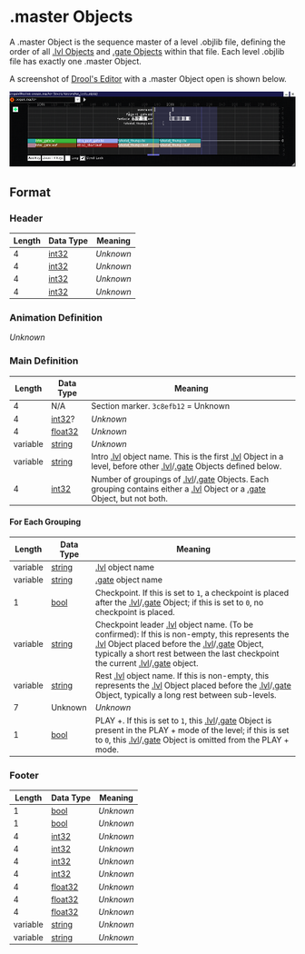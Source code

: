 # .master Objects
A .master Object is the sequence master of a level .objlib file, defining the order of all [.lvl Objects](lvl.md) and [.gate Objects](gate.md) within that file. Each level .objlib file has exactly one .master Object.

A screenshot of [Drool's Editor](drools_editor.md) with a .master Object open is shown below.

![A screenshot of Drool's Editor with a .master Object open](content/master.png)

## Format

### Header
| Length | Data Type                    | Meaning   |
| ------ | ---------------------------- | --------- |
| 4      | [int32](data_types.md#int32) | *Unknown* |
| 4      | [int32](data_types.md#int32) | *Unknown* |
| 4      | [int32](data_types.md#int32) | *Unknown* |
| 4      | [int32](data_types.md#int32) | *Unknown* |

### Animation Definition
*Unknown*

### Main Definition
| Length | Data Type | Meaning |
| ------ | --------- | ------- |
| 4 | N/A | Section marker. `3c8efb12` = Unknown |
| 4 | [int32](data_types.md#int32)? | *Unknown* |
| 4 | [float32](data_types.md#float32) | *Unknown* |
| variable | [string](data_types.md#string) | *Unknown* |
| variable | [string](data_types.md#string) | Intro [.lvl](lvl.md) object name. This is the first [.lvl](lvl.md) Object in a level, before other [.lvl](lvl.md)/[.gate](gate.md) Objects defined below. |
| 4 | [int32](data_types.md#int32) | Number of groupings of [.lvl](lvl.md)/[.gate](gate.md) Objects. Each grouping contains either a [.lvl](lvl.md) Object or a [.gate](gate.md) Object, but not both. |

#### For Each Grouping
| Length   | Data Type | Meaning |
| -------- | --------- | ------- |
| variable | [string](data_types.md#string) | [.lvl](lvl.md) object name |
| variable | [string](data_types.md#string) | [.gate](gate.md) object name |
| 1 | [bool](data_types.md#bool) | Checkpoint. If this is set to `1`, a checkpoint is placed after the [.lvl](lvl.md)/[.gate](gate.md) Object; if this is set to `0`, no checkpoint is placed. |
| variable | [string](data_types.md#string) | Checkpoint leader [.lvl](lvl.md) object name. (To be confirmed): If this is non-empty, this represents the [.lvl](lvl.md) Object placed before the [.lvl](lvl.md)/[.gate](gate.md) Object, typically a short rest between the last checkpoint the current [.lvl](lvl.md)/[.gate](./gate.md) object. |
| variable | [string](data_types.md#string) | Rest [.lvl](lvl.md) object name. If this is non-empty, this represents the [.lvl](lvl.md) Object placed before the [.lvl](lvl.md)/[.gate](gate.md) Object, typically a long rest between sub-levels. |
| 7 | Unknown | *Unknown* |
| 1 | [bool](data_types.md#bool) | PLAY +. If this is set to `1`, this [.lvl](lvl.md)/[.gate](gate.md) Object is present in the PLAY + mode of the level; if this is set to `0`, this [.lvl](lvl.md)/[.gate](gate.md) Object is omitted from the PLAY + mode.

### Footer
| Length   | Data Type                        | Meaning   |
| -------- | -------------------------------- | --------- |
| 1        | [bool](data_types.md#bool)       | *Unknown* |
| 1        | [bool](data_types.md#bool)       | *Unknown* |
| 4        | [int32](data_types.md#int32)     | *Unknown* |
| 4        | [int32](data_types.md#int32)     | *Unknown* |
| 4        | [int32](data_types.md#int32)     | *Unknown* |
| 4        | [int32](data_types.md#int32)     | *Unknown* |
| 4        | [float32](data_types.md#float32) | *Unknown* |
| 4        | [float32](data_types.md#float32) | *Unknown* |
| 4        | [float32](data_types.md#float32) | *Unknown* |
| variable | [string]( data_types.md#string)  | *Unknown* |
| variable | [string]( data_types.md#string)  | *Unknown* |